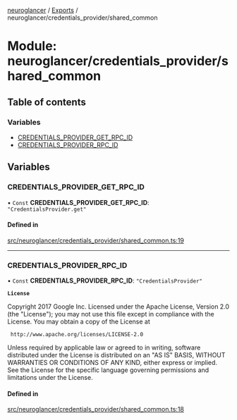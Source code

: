 [neuroglancer](../README.md) / [Exports](../modules.md) / neuroglancer/credentials\_provider/shared\_common

# Module: neuroglancer/credentials\_provider/shared\_common

## Table of contents

### Variables

- [CREDENTIALS\_PROVIDER\_GET\_RPC\_ID](neuroglancer_credentials_provider_shared_common.md#credentials_provider_get_rpc_id)
- [CREDENTIALS\_PROVIDER\_RPC\_ID](neuroglancer_credentials_provider_shared_common.md#credentials_provider_rpc_id)

## Variables

### CREDENTIALS\_PROVIDER\_GET\_RPC\_ID

• `Const` **CREDENTIALS\_PROVIDER\_GET\_RPC\_ID**: ``"CredentialsProvider.get"``

#### Defined in

[src/neuroglancer/credentials_provider/shared_common.ts:19](https://github.com/ActiveBrainAtlas2/neuroglancer/blob/91617476/src/neuroglancer/credentials_provider/shared_common.ts#L19)

___

### CREDENTIALS\_PROVIDER\_RPC\_ID

• `Const` **CREDENTIALS\_PROVIDER\_RPC\_ID**: ``"CredentialsProvider"``

**`License`**

Copyright 2017 Google Inc.
Licensed under the Apache License, Version 2.0 (the "License");
you may not use this file except in compliance with the License.
You may obtain a copy of the License at

     http://www.apache.org/licenses/LICENSE-2.0

Unless required by applicable law or agreed to in writing, software
distributed under the License is distributed on an "AS IS" BASIS,
WITHOUT WARRANTIES OR CONDITIONS OF ANY KIND, either express or implied.
See the License for the specific language governing permissions and
limitations under the License.

#### Defined in

[src/neuroglancer/credentials_provider/shared_common.ts:18](https://github.com/ActiveBrainAtlas2/neuroglancer/blob/91617476/src/neuroglancer/credentials_provider/shared_common.ts#L18)
